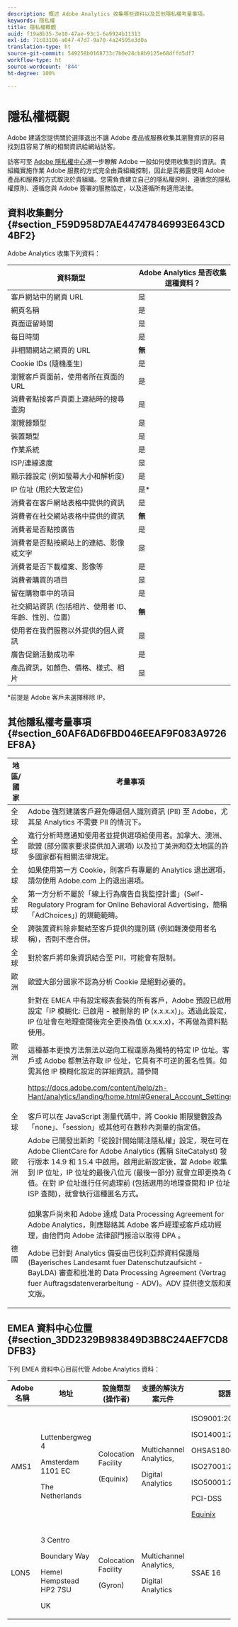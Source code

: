 ```yaml
---
description: 概述 Adobe Analytics 收集哪些資料以及其他隱私權考量事項。
keywords: 隱私權
title: 隱私權概觀
uuid: f19a8b35-3e10-47ae-93c1-6a9924b11313
exl-id: 71c83106-a047-47d7-9a70-4a24595e3d0a
translation-type: ht
source-git-commit: 549258b0168733c7b0e28cb8b9125e68dffd5df7
workflow-type: ht
source-wordcount: '844'
ht-degree: 100%

---
```


# 隱私權概觀

Adobe 建議您提供關於選擇退出不讓 Adobe 產品或服務收集其瀏覽資訊的容易找到且容易了解的相關資訊給網站訪客。

訪客可至 [Adobe 隱私權中心](https://www.adobe.com/tw/privacy.html)進一步瞭解 Adobe 一般如何使用收集到的資訊。貴組織實施作業 Adobe 服務的方式完全由貴組織控制，因此是否揭露使用 Adobe 產品和服務的方式取決於貴組織。您需負責建立自己的隱私權原則、遵循您的隱私權原則、遵循您與 Adobe 簽署的服務協定，以及遵循所有適用法律。

## 資料收集劃分 {#section_F59D958D7AE44747846993E643CD4BF2}

Adobe Analytics 收集下列資料：

| 資料類型 | Adobe Analytics 是否收集這種資料？ |
|---|---|
| 客戶網站中的網頁 URL | 是 |
| 網頁名稱 | 是 |
| 頁面逗留時間 | 是 |
| 每日時間 | 是 |
| 非相關網站之網頁的 URL | **無** |
| Cookie IDs (隨機產生) | 是 |
| 瀏覽客戶頁面前，使用者所在頁面的 URL | 是 |
| 消費者點按客戶頁面上連結時的搜尋查詢 | 是 |
| 瀏覽器類型 | 是 |
| 裝置類型 | 是 |
| 作業系統  | 是 |
| ISP/連線速度 | 是 |
| 顯示器設定 (例如螢幕大小和解析度) | 是 |
| IP 位址 (用於大致定位) | 是* |
| 消費者在客戶網站表格中提供的資訊 | 是 |
| 消費者在社交網站表格中提供的資訊 | **無** |
| 消費者是否點按廣告 | 是 |
| 消費者是否點按網站上的連結、影像或文字 | 是 |
| 消費者是否下載檔案、影像等 | 是 |
| 消費者購買的項目 | 是 |
| 留在購物車中的項目 | 是 |
| 社交網站資訊 (包括相片、使用者 ID、年齡、性別、位置) | **無** |
| 使用者在我們服務以外提供的個人資訊 | 是 |
| 廣告促銷活動成功率 | 是 |
| 產品資訊，如顏色、價格、樣式、相片 | 是 |

*前提是 Adobe 客戶未選擇移除 IP。

## 其他隱私權考量事項 {#section_60AF6AD6FBD046EEAF9F083A9726EF8A}

<table id="table_247B425E774F403288233824870D070E"> 
 <thead> 
  <tr> 
   <th colname="col1" class="entry"> 地區/國家 </th> 
   <th colname="col2" class="entry"> 考量事項 </th> 
  </tr> 
 </thead>
 <tbody> 
  <tr> 
   <td colname="col1"> 全球 </td> 
   <td colname="col2"> Adobe 強烈建議客戶避免傳遞個人識別資訊 (PII) 至 Adobe，尤其是 Analytics 不需要 PII 的情況下。 </td> 
  </tr> 
  <tr> 
   <td colname="col1"> 全球 </td> 
   <td colname="col2"> 進行分析時應通知使用者並提供選項給使用者。加拿大、澳洲、歐盟 (部分國家要求提供加入選項) 以及拉丁美洲和亞太地區的許多國家都有相關法律規定。 </td> 
  </tr> 
  <tr> 
   <td colname="col1"> 全球 </td> 
   <td colname="col2"> 如果使用第一方 Cookie，則客戶有專屬的 Analytics 退出選項，請勿使用 Adobe.com 上的退出選項。 </td> 
  </tr> 
  <tr> 
   <td colname="col1"> 全球 </td> 
   <td colname="col2"> 第一方分析不屬於「線上行為廣告自我監控計畫」(Self-Regulatory Program for Online Behavioral Advertising，簡稱「AdChoices」) 的規範範疇。 </td> 
  </tr> 
  <tr> 
   <td colname="col1"> 全球 </td> 
   <td colname="col2"> 跨裝置資料除非繫結至客戶提供的識別碼 (例如雜湊使用者名稱)，否則不應合併。 </td> 
  </tr> 
  <tr> 
   <td colname="col1"> 全球 </td> 
   <td colname="col2"> 對於客戶將印象資訊結合至 PII，可能會有限制。 </td> 
  </tr> 
  <tr> 
   <td colname="col1"> 歐洲 </td> 
   <td colname="col2"> 歐盟大部分國家不認為分析 Cookie 是絕對必要的。 </td> 
  </tr> 
  <tr> 
   <td colname="col1"> 歐洲 </td> 
   <td colname="col2"> 針對在 EMEA 中有設定報表套裝的所有客戶，Adobe 預設已啟用設定「IP 模糊化: 已啟用 - 被刪除的 IP (x.x.x.x)」。透過此設定，IP 位址會在地理查閱後完全更換為值 (x.x.x.x)，不再做為資料點使用。 <p>這種基本更換方法無法以逆向工程還原為獨特的特定 IP 位址。客戶或 Adobe 都無法存取 IP 位址，它具有不可逆的匿名性質。如需其他 IP 模糊化設定的詳細資訊，請參閱 </p> <p> <a href="https://docs.adobe.com/content/help/zh-Hant/analytics/landing/home.html#General_Account_Settings"  > https://docs.adobe.com/content/help/zh-Hant/analytics/landing/home.html#General_Account_Settings </a> </p> </td> 
  </tr> 
  <tr> 
   <td colname="col1"> 全球 </td> 
   <td colname="col2"> 客戶可以在 JavaScript 測量代碼中，將 Cookie 期限變數設為「none」、「session」或其他可在數秒內測量的指定值。 </td> 
  </tr> 
  <tr> 
   <td colname="col1"> 歐洲 </td> 
   <td colname="col2"> Adobe 已開發出新的「從設計開始關注隱私權」設定，現在可在 Adobe ClientCare for Adobe Analytics (舊稱 SiteCatalyst) 發行版本 14.9 和 15.4 中啟用。啟用此新設定後，當 Adobe 收集到 IP 位址，IP 位址的最後八位元 (最後一部分) 就會立即更換為 0 值。在對 IP 位址進行任何處理前 (包括選用的地理查閱和 IP 位址 ISP 查閱)，就會執行這種匿名方式。 </td> 
  </tr> 
  <tr> 
   <td colname="col1"> 德國 </td> 
   <td colname="col2"> <p>如果客戶尚未和 Adobe 達成 Data Processing Agreement for Adobe Analytics，則應聯絡其 Adobe 客戶經理或客戶成功經理，由他們向 Adobe 法律部門接洽以取得 DPA 。 </p> <p>Adobe 已針對 Analytics 備妥由巴伐利亞邦資料保護局 (Bayerisches Landesamt fuer Datenschutzaufsicht - BayLDA) 審查和批准的 Data Processing Agreement (Vertrag fuer Auftragsdatenverarbeitung - ADV)。ADV 提供德文版和英文版。 </p> </td> 
  </tr> 
 </tbody> 
</table>

## EMEA 資料中心位置 {#section_3DD2329B983849D3B8C24AEF7CD8DFB3}

下列 EMEA 資料中心目前代管 Adobe Analytics 資料：

<table id="table_65794B3790FD4B519EE89CF4F4B88314"> 
 <thead> 
  <tr> 
   <th colname="col1" class="entry"> Adobe 名稱 </th> 
   <th colname="col2" class="entry"> 地址 </th> 
   <th colname="col3" class="entry"> 設施類型 (操作者) </th> 
   <th colname="col4" class="entry"> 支援的解決方案元件 </th> 
   <th colname="col5" class="entry"> 認證 </th> 
  </tr> 
 </thead>
 <tbody> 
  <tr> 
   <td colname="col1"> AMS1 </td> 
   <td colname="col2"> <p>Luttenbergweg 4 </p> <p>Amsterdam 1101 EC </p> <p>The Netherlands </p> </td> 
   <td colname="col3"> <p>Colocation Facility </p> <p>(Equinix) </p> </td> 
   <td colname="col4"> <p>Multichannel Analytics, </p> <p>Digital Analytics </p> </td> 
   <td colname="col5"> <p>ISO9001:2008 </p> <p>ISO14001:2004 </p> <p>OHSAS18001:2007 </p> <p>ISO27001:2005 </p> <p>ISO50001:2011 </p> <p>PCI-DSS </p> <p> <a href="https://www.equinix.com/solutions/by-services/colocation/standards-and-compliance/iso-certified-data-centers/#table"  > Equinix </a> </p> </td> 
  </tr> 
  <tr> 
   <td colname="col1"> LON5 </td> 
   <td colname="col2"> <p>3 Centro </p> <p>Boundary Way </p> <p>Hemel Hempstead HP2 7SU </p> <p>UK </p> </td> 
   <td colname="col3"> <p>Colocation Facility </p> <p>(Gyron) </p> </td> 
   <td colname="col4"> <p>Multichannel Analytics, </p> <p>Digital Analytics </p> </td> 
   <td colname="col5"> SSAE 16 </td> 
  </tr> 
 </tbody> 
</table>
